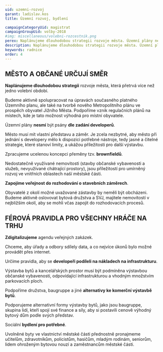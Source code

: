 ```yaml
---
uid: uzemni-rozvoj
garant: ladislav.kos
title: Územní rozvoj, bydlení

campaignCategoryUid: magistrat
campaignGroupUid: volby-2018
#img: miscellaneous/volebni-rozcestnik.png
perex: Naplánujeme dlouhodobou strategii rozvoje města. Územní plány nesmí být psány dle zadání developerů. Město musí mít vlastní představu a záměr. Budeme aktivně spolupracovat při vytváření a úpravě územně plánovací dokumentace a podpoříme vznik regulačních plánů na místech, kde je tato možnost výhodná pro místní obyvatele. Určíme pravidla, aby se developeři podíleli na nákladech na infrastrukturu. Podpoříme družstva, baugruppe a jiné alternativy ke komerční výstavbě bytů.
description: Naplánujeme dlouhodobou strategii rozvoje města. Územní plány nesmí být psány dle zadání developerů. Město musí mít vlastní představu a záměr. Budeme aktivně spolupracovat při vytváření a úpravě územně plánovací dokumentace a podpoříme vznik regulačních plánů na místech, kde je tato možnost výhodná pro místní obyvatele. Určíme pravidla, aby se developeři podíleli na nákladech na infrastrukturu. Podpoříme družstva, baugruppe a jiné alternativy ke komerční výstavbě bytů.
keywords: radnice
order: 4
---
```


## MĚSTO A OBČANÉ URČUJÍ SMĚR
**Naplánujeme dlouhodobou strategii** rozvoje města, která přetrvá více než jedno volební období.

Budeme aktivně spolupracovat na úpravách současného platného Územního planu, ale také na tvorbě nového Metropolitního plánu ve prospěch obyvatel Jižního Města. Podpoříme vznik regulačních plánů na místech, kde je tato možnost výhodná pro místní obyvatele.

Územní plány **nesmí** být psány **dle zadání developerů**.

Město musí mít vlastní představu a záměr. Je zcela nezbytné, aby město při jednání s developery mělo k dispozici potřebné nástroje, tedy jasné a čitelné strategie, které stanoví limity, a ukážou příležitosti pro další výstavbu.

Zpracujeme ucelenou koncepci přeměny tzv. **brownfieldů**.

Nedostatečně využívané nemovitosti (stavby občanské vybavenosti a služeb, nevyužívané chátrající prostory), jsou příležitostí pro umírněný rozvoj ve vnitřních oblastech naší městské části.

**Zapojíme veřejnost do rozhodování o stavebních záměrech**.

Obyvatelé z okolí možné uvažované zástavby by neměli být obcházeni. Budeme aktivně oslovovat bytová družstva a SVJ, majitele nemovitostí v nejbližším okolí, aby se mohli včas zapojit do rozhodovacích procesů.

## FÉROVÁ PRAVIDLA PRO VŠECHNY HRÁČE NA TRHU

**Zdigitalizujeme** agendu veřejných zakázek.

Chceme, aby úřady a odbory sdílely data, a co nejvíce úkonů bylo možné provádět přes internet.

Určíme pravidla, aby se **developeři podíleli na nákladech na infrastrukturu**.

Výstavba bytů a kancelářských prostor musí být podmíněna výstavbou občanské vybavenosti, odpovídající infrastrukturou a vhodným množstvím parkovacích ploch.

Podpoříme družstva, baugruppe a jiné **alternativy ke komerční výstavbě bytů**.

Podporujeme alternativní formy výstavby bytů, jako jsou baugruppe, skupina lidí, kteří spojí své finance a síly, aby si postavili cenově výhodný bytový dům podle svých představ.

Sociální **bydlení pro potřebné**.

Uvolněné byty ve vlastnictví městské části přednostně pronajmeme učitelům, zdravotníkům, policistům, hasičům, mladým rodinám, seniorům, lidem ohroženým bytovou nouzí a zaměstnancům městské části.

